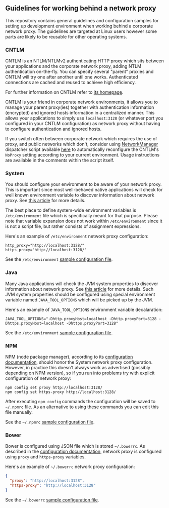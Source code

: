 ## Guidelines for working behind a network proxy

This repository contains general guidelines and configuration samples for setting up development environment when working behind a corporate network proxy. The guidelines are targeted at Linux users however some parts are likely to be reusable for other operating systems.

### CNTLM

CNTLM is an NTLM/NTLMv2 authenticating HTTP proxy which sits between your applications and the corporate network proxy, adding NTLM authentication on-the-fly. You can specify several "parent" proxies and CNTLM will try one after another until one works. Authenticated connections are cached and reused to achieve high efficiency.

For further information on CNTLM refer to [its homepage](http://cntlm.sourceforge.net/).

CNTLM is your friend in corporate network environments, it allows you to manage your parent proxy(ies) together with authentication information (encrypted) and ignored hosts information in a centralized manner. This allows your applications to simply use ```localhost:3128``` (or whatever port you configured in your CNTLM configuration) as network proxy without having to configure authentication and ignored hosts.

If you switch often between corporate network which requires the use of proxy, and public networks which don't, consider using [NetworkManager](http://linux.die.net/man/8/networkmanager) dispatcher script available [here](https://github.com/vpavic/bash-scripts/blob/master/cntlm_noproxy_config.sh) to automatically reconfigure the CNTLM's ```NoProxy``` setting according to your current environment. Usage instructions are available in the comments within the script itself.

### System

You should configure your environment to be aware of your network proxy. This is important since most well-behaved native applications will check for well known environment variable to discover information about network proxy. See [this article](https://wiki.archlinux.org/index.php/proxy_settings) for more details.

The best place to define system-wide environment variables is ```/etc/environment``` file which is specifically meant for that purpose. Please note that variable expansion does not work within ```/etc/environment``` since it is not a script file, but rather consists of assignment expressions.

Here's an example of ```/etc/environment``` network proxy configuration:

```shell
http_proxy="http://localhost:3128/"
https_proxy="http://localhost:3128/"
```

See the ```/etc/environment``` [sample configuration file](https://github.com/vpavic/proxy-guidelines/blob/master/samples/environment).

### Java

Many Java applications will check the JVM system properties to discover information about network proxy. See [this article](https://docs.oracle.com/javase/8/docs/technotes/guides/net/proxies.html) for more details. Such JVM system properties should be configured using special environment variable named ```JAVA_TOOL_OPTIONS``` which will be picked up by the JVM.

Here's an example of ```JAVA_TOOL_OPTIONS``` environment variable decalaration:

```shell
JAVA_TOOL_OPTIONS="-Dhttp.proxyHost=localhost -Dhttp.proxyPort=3128 -Dhttps.proxyHost=localhost -Dhttps.proxyPort=3128"
```

See the ```/etc/environment``` [sample configuration file](https://github.com/vpavic/proxy-guidelines/blob/master/samples/environment).

### NPM

NPM (node package manager), according to its [configuration documentation](https://docs.npmjs.com/misc/config), should honor the System network proxy configuration. However, in practice this doesn't always work as advertised (possibly depending on NPM version), so if you run into problems try with explicit configuration of network proxy:

```shell
npm config set proxy http://localhost:3128/
npm config set https-proxy http://localhost:3128/
```

After executing ```npm config``` commands the configuration will be saved to ```~/.npmrc``` file. As an alternative to using these commands you can edit this file manually.

See the ```~/.npmrc``` [sample configuration file](https://github.com/vpavic/proxy-guidelines/blob/master/samples/.npmrc).

### Bower

Bower is configured using JSON file which is stored ```~/.bowerrc```. As described in the [configuration documentation](http://bower.io/docs/config/), network proxy is configured using ```proxy``` and ```https-proxy``` variables.

Here's an example of ```~/.bowerrc``` network proxy configuration:

```json
{
  "proxy": "http://localhost:3128",
  "https-proxy": "http://localhost:3128"
}
```

See the ```~/.bowerrc``` [sample configuration file](https://github.com/vpavic/proxy-guidelines/blob/master/samples/.bowerrc).
